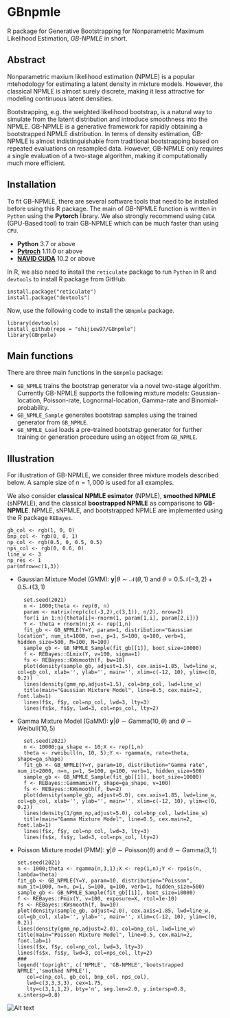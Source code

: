 # GBnpmle
R package for Generative Bootstrapping for Nonparametric Maximum Likelihood Estimation, _GB-NPMLE_ in short.

## Abstract 
Nonparametric maxium likelihood estimation (NPMLE) is a popular mtehodology for estimating a latent density in mixture models. However, the classical NPMLE is almost surely discrete, making it less attractive for modeling continuous latent densities.

Bootstrapping, e.g. the weighted likelihood bootstrap, is a natural way to simulate from the latent distribution and introduce smoothness into the NPMLE. GB-NPMLE is a generative framework for rapidly obtaining a bootstrapped NPMLE distribution. In terms of density estimation, GB-NPMLE is almost indistinguishable from traditional bootstrapping based on repeated evaluations on resampled data. However, GB-NPMLE only requires a single evaluation of a two-stage algorithm, making it computationally much more efficient. 

## Installation
To fit GB-NPMLE, there are several software tools that need to be installed before using this R package. The main of GB-NPMLE function is written in `Python` using the __Pytorch__ library. We also strongly recommend using `CUDA` (GPU-Based tool) to train GB-NPMLE which can be much faster than using `CPU`.
- __Python__ 3.7 or above
- __[Pytroch](https://pytorch.org/)__ 1.11.0 or above
- __[NAVID CUDA](https://developer.nvidia.com/cuda-toolkit)__ 10.2 or above


In R, we also need to install the `reticulate` package to run `Python` in R and `devtools` to install R package from GitHub.
```
install.package("reticulate")
install.package("devtools")
```

Now, use the following code to install the `GBnpmle` package.
```
library(devtools)
install_github(repo = "shijiew97/GBnpmle")
library(GBnpmle)
```

## Main functions
There are three main functions in the `GBnpmle` package:
- `GB_NPMLE` trains the bootstrap generator via a novel two-stage algorithm. Currently GB-NPMLE supports the following mixture models: Gaussian-location, Poisson-rate, Lognormal-location, Gamma-rate and Binomial-probability.
- `GB_NPMLE_Sample` generates bootstrap samples using the trained generator from `GB_NPMLE`.
- `GB_NPMLE_Load` loads a pre-trained bootstrap generator for further training or generation procedure using an object from `GB_NPMLE`.

## Illustration
For illustration of GB-NPMLE, we consider three mixture models described below. A sample size of $n=1,000$ is used for all examples. 

We also consider __classical NPMLE esimator__ (NPMLE), __smoothed NPMLE__ (sNPMLE), and the classical __boostrapped NPMLE__ as comparisons to __GB-NPMLE__. NPMLE, sNPMLE, and bootstrapped NPMLE are implemented using the R package `REBayes`.
  ```{r, eval=FALSE}
  gb_col <- rgb(1, 0, 0)
  bnp_col <- rgb(0, 0, 1)
  np_col <- rgb(0.5, 0, 0.5, 0.5)
  nps_col <- rgb(0, 0.6, 0)
  line_w <- 3
  np_res <- 1
  par(mfrow=c(1,3))
```

- Gaussian Mixture Model (GMM): $\mathbf{y} \vert \theta \sim \mathcal{N}(\theta, 1) \text{ and } \theta = 0.5\mathcal{N}(-3,2)+0.5\mathcal{N}(3,1)$
  
  ```{r, eval=FALSE}
    set.seed(2021)
    n <- 1000;theta <- rep(0, n)
    param <- matrix(rep(c(c(-3,2),c(3,1)), n/2), nrow=2)
    for(i in 1:n){theta[i]<-rnorm(1, param[1,i], param[2,i])}
    Y <- theta + rnorm(n);X <- rep(1,n)
    fit_gb <- GB_NPMLE(Y=Y, param=1, distribution="Gaussian location", num_it=1000, n=n, p=1, S=100, q=100, verb=1, hidden_size=500, M=100, N=100)
    sample_gb <- GB_NPMLE_Sample(fit_gb[[1]], boot_size=10000)
    f <- REBayes::GLmix(Y, v=100, sigma=1)
    fs <- REBayes::KWsmooth(f, bw=10)
    plot(density(sample_gb, adjust=1.5), cex.axis=1.85, lwd=line_w, col=gb_col, xlab='', ylab='', main='', xlim=c(-12, 10), ylim=c(0, 0.2))
    lines(density(gmm_np,adjust=1.5), col=bnp_col, lwd=line_w)
    title(main="Gaussian Mixture Model", line=0.5, cex.main=2, font.lab=1)
    lines(f$x, f$y, col=np_col, lwd=3, lty=3)
    lines(fs$x, fs$y, lwd=3, col=nps_col, lty=2)
  ```
- Gamma Mixture Model (GaMM): $\mathbf{y} \vert \theta \sim G\text{amma}(10,\theta)$ and $\theta \sim W\text{eibull}(10, 5)$
  ```{r, eval=FALSE}
    set.seed(2021)
    n <- 10000;ga_shape <- 10;X <- rep(1,n)
    theta <- rweibull(n, 10, 5);Y <- rgamma(n, rate=theta, shape=ga_shape)
    fit_gb <- GB_NPMLE(Y=Y, param=10, distribution="Gamma rate", num_it=2000, n=n, p=1, S=100, q=100, verb=1, hidden_size=500)
    sample_gb <- GB_NPMLE_Sample(fit_gb[[1]], boot_size=10000)
    f <- REBayes::Gammamix(Y, shape=ga_shape, v=100)
    fs <- REBayes::KWsmooth(f, bw=2)
    plot(density(sample_gb, adjust=5.0), cex.axis=1.85, lwd=line_w, col=gb_col, xlab='', ylab='', main='', xlim=c(-12, 10), ylim=c(0, 0.2))
    lines(density(1/gmm_np,adjust=5.0), col=bnp_col, lwd=line_w)
    title(main="Gamma Mixture Model", line=0.5, cex.main=2, font.lab=1)
    lines(f$x, f$y, col=np_col, lwd=3, lty=3)
    lines(fs$x, fs$y, lwd=3, col=nps_col, lty=2)
  ```
- Poisson Mixture model (PMM): $\mathbf{y}\vert\theta \sim P\text{oisson}(\theta) \text{ and }\theta \sim G\text{amma}(\text{3},\text{1})$
    ```{r, eval=FALSE}
    set.seed(2021)
    n <- 1000;theta <- rgamma(n,3,1);X <- rep(1,n);Y <- rpois(n, lambda=theta)
    fit_gb <- GB_NPMLE(Y=Y, param=10, distribution="Poisson", num_it=1000, n=n, p=1, S=100, q=100, verb=1, hidden_size=500)
    sample_gb <- GB_NPMLE_Sample(fit_gb[[1]], boot_size=10000)
    f <- REBayes::Pmix(Y, v=100, exposure=X, rtol=1e-10)
    fs <- REBayes::KWsmooth(f, bw=10)
    plot(density(sample_gb, adjust=2.0), cex.axis=1.85, lwd=line_w, col=gb_col, xlab='', ylab='', main='', xlim=c(-12, 10), ylim=c(0, 0.2))
    lines(density(gmm_np,adjust=2.0), col=bnp_col, lwd=line_w)
    title(main="Poisson Mixture Model", line=0.5, cex.main=2, font.lab=1)
    lines(f$x, f$y, col=np_col, lwd=3, lty=3)
    lines(fs$x, fs$y, lwd=3, col=nps_col, lty=2)
    ###
    legend('topright', c('NPMLE', 'GB-NPMLE','bootstrapped NPMLE','smothed NPMLE'),
       col=c(np_col, gb_col, bnp_col, nps_col),
       lwd=c(3,3,3,3), cex=1.75,
       lty=c(3,1,1,2), bty='n', seg.len=2.0, y.intersp=0.8, x.intersp=0.8)
  ```

![Alt text](Image/simulation.png)





